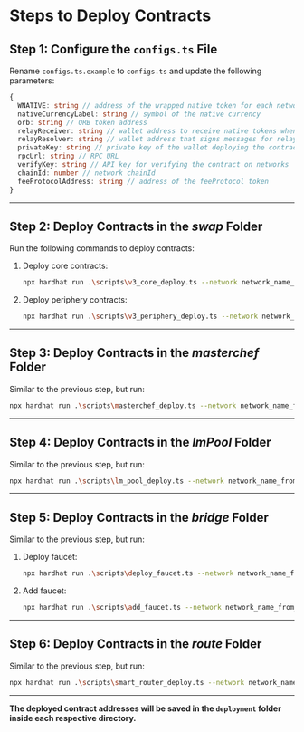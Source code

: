 # Steps to Deploy Contracts

## Step 1: Configure the `configs.ts` File
Rename `configs.ts.example` to `configs.ts` and update the following parameters:

```typescript
{
  WNATIVE: string // address of the wrapped native token for each network
  nativeCurrencyLabel: string // symbol of the native currency
  orb: string // ORB token address
  relayReceiver: string // wallet address to receive native tokens when bridging
  relayResolver: string // wallet address that signs messages for relay
  privateKey: string // private key of the wallet deploying the contract
  rpcUrl: string // RPC URL
  verifyKey: string // API key for verifying the contract on networks
  chainId: number // network chainId
  feeProtocolAddress: string // address of the feeProtocol token
}
```

---

## Step 2: Deploy Contracts in the **_swap_** Folder
Run the following commands to deploy contracts:

1. Deploy core contracts:
   ```bash
   npx hardhat run .\scripts\v3_core_deploy.ts --network network_name_from_config
   ```
2. Deploy periphery contracts:
   ```bash
   npx hardhat run .\scripts\v3_periphery_deploy.ts --network network_name_from_config
   ```

---

## Step 3: Deploy Contracts in the **_masterchef_** Folder
Similar to the previous step, but run:
```bash
npx hardhat run .\scripts\masterchef_deploy.ts --network network_name_from_config
```

---

## Step 4: Deploy Contracts in the **_lmPool_** Folder
Similar to the previous step, but run:
```bash
npx hardhat run .\scripts\lm_pool_deploy.ts --network network_name_from_config
```

---

## Step 5: Deploy Contracts in the **_bridge_** Folder
Similar to the previous step, but run:
1. Deploy faucet:
   ```bash
   npx hardhat run .\scripts\deploy_faucet.ts --network network_name_from_config
   ```
2. Add faucet:
   ```bash
   npx hardhat run .\scripts\add_faucet.ts --network network_name_from_config
   ```

---

## Step 6: Deploy Contracts in the **_route_** Folder
Similar to the previous step, but run:
```bash
npx hardhat run .\scripts\smart_router_deploy.ts --network network_name_from_config
```

---

**The deployed contract addresses will be saved in the `deployment` folder inside each respective directory.**
